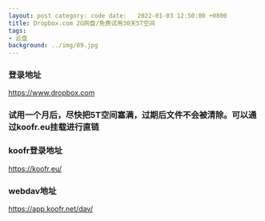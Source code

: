 ```yaml
---
layout: post category: code date:   2022-01-03 12:50:00 +0800
title: Dropbox.com 2G网盘/免费试用30天5T空间
tags:
- 云盘
background: ../img/09.jpg
---
```




### 登录地址<br>
https://www.dropbox.com

### 试用一个月后，尽快把5T空间塞满，过期后文件不会被清除。可以通过koofr.eu挂载进行直链<br>

### koofr登录地址<br>
https://koofr.eu/

### webdav地址<br>
https://app.koofr.net/dav/